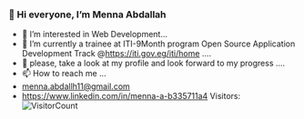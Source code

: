 ###                 👋 Hi everyone, I’m Menna Abdallah
- 👀 I’m interested in Web Development...
- 🌱 I’m currently a trainee at ITI-9Month program Open Source Application Development Track @https://iti.gov.eg/iti/home ....
- 💞️ please, take a look at my profile and look forward to my progress ....
- 📫 How to reach me ...
- menna.abdallh11@gmail.com
- https://www.linkedin.com/in/menna-a-b335711a4
Visitors:
  ![VisitorCount](https://profile-counter.glitch.me/menna-abdallah/count.svg)
<!---
menna-abdallah/menna-abdallah is a ✨ special ✨ repository because its `README.md` (this file) appears on your GitHub profile.
You can click the Preview link to take a look at your changes.
--->
